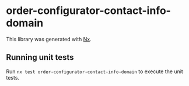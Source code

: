 # order-configurator-contact-info-domain

This library was generated with [Nx](https://nx.dev).

## Running unit tests

Run `nx test order-configurator-contact-info-domain` to execute the unit tests.
